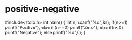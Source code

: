 # positive-negative
#include<stdio.h>
int main()
{
int n;
scanf("%d",&n);
if(n>=1)
printf("Positive");
else if (n==0)
printf("Zero");
else if(n<0)
printf("Negative");
else
printf("%d",0);
}
